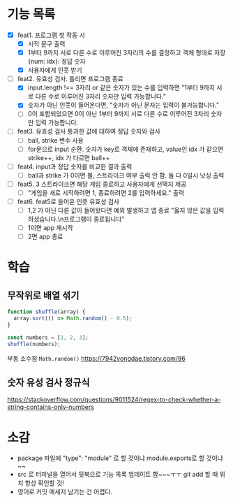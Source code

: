 # 기능 목록

- [x] feat1. 프로그램 첫 작동 시
  - [x] 시작 문구 출력
  - [x] 1부터 9까지 서로 다른 수로 이루어진 3자리의 수를 결정하고 객체 형태로 저장 {num: idx}: 정답 숫자
  - [x] 사용자에게 인풋 받기
- [ ] feat2. 유효성 검사. 틀리면 프로그램 종료
  - [x] input.length !== 3자리 or 같은 숫자가 있는 수를 입력하면 "1부터 9까지 서로 다른 수로 이루어진 3자리 숫자만 입력 가능합니다."
  - [x] 숫자가 아닌 인풋이 들어온다면, "숫자가 아닌 문자는 입력이 불가능합니다."
  - [ ] 0이 포함되었으면 0이 아닌 1부터 9까지 서로 다른 수로 이루어진 3자리 숫자만 입력 가능합니다.
- [ ] feat3. 유효성 검사 통과한 값에 대하여 정답 숫자와 검사
  - [ ] ball, strike 변수 사용
  - [ ] for문으로 input 순환. 숫자가 key로 객체에 존재하고, value인 idx 가 같으면 strike++, idx 가 다르면 ball++
- [ ] feat4. input과 정답 숫자를 비교한 결과 출력
  - [ ] ball과 strike 가 0이면 볼, 스트라이크 여부 출력 안 함. 둘 다 0일시 낫싱 출력
- [ ] feat5. 3 스트라이크면 해당 게임 종료하고 사용자에게 선택지 제공
  - [ ] "게임을 새로 시작하려면 1, 종료하려면 2를 입력하세요." 출력
- [ ] feat6. feat5로 들어온 인풋 유효성 검사
  - [ ] 1,2 가 아닌 다른 값이 들어왔다면 예외 발생하고 앱 종료 "옳지 않은 값을 입력하셨습니다.\n프로그램이 종료됩니다"
  - [ ] 1이면 app 재시작
  - [ ] 2면 app 종료

# 학습

## 무작위로 배열 섞기

```javascript
function shuffle(array) {
  array.sort(() => Math.random() - 0.5);
}

const numbers = [1, 2, 3];
shuffle(numbers);
```

부동 소수점 `Math.random()`
https://7942yongdae.tistory.com/96

## 숫자 유성 검사 정규식

https://stackoverflow.com/questions/9011524/regex-to-check-whether-a-string-contains-only-numbers

# 소감

- package 파일에 "type": "module" 로 할 것이냐 module.exports로 할 것이냐~~
- src 로 터미널을 열어서 뒷북으로 기능 목록 업데이트 함~~~ㅜㅜ git add 할 때 위치 항상 확인할 것!
- 영어로 커밋 메세지 남기는 건 어렵다.
